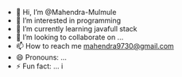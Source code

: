 - 👋 Hi, I’m @Mahendra-Mulmule
- 👀 I’m interested in programming 
- 🌱 I’m currently learning  javafull stack 
- 💞️ I’m looking to collaborate on ...
- 📫 How to reach me  mahendra9730@gmail.com
- 😄 Pronouns: ...
- ⚡ Fun fact: ... i

<!---
Mahendra-Mulmule/Mahendra-Mulmule is a ✨ special ✨ repository because its `README.md` (this file) appears on your GitHub profile.
You can click the Preview link to take a look at your changes.
--->
